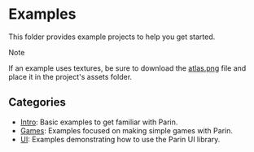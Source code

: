 # Examples

This folder provides example projects to help you get started. 

> [!NOTE]
> If an example uses textures,
> be sure to download the [atlas.png](atlas.png) file and place it in the project's assets folder.

## Categories

* [Intro](intro): Basic examples to get familiar with Parin.
* [Games](games): Examples focused on making simple games with Parin.
* [UI](ui): Examples demonstrating how to use the Parin UI library.
